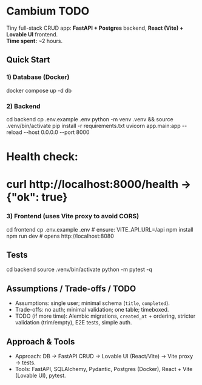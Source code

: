 # Cambium TODO

Tiny full-stack CRUD app: **FastAPI + Postgres** backend, **React (Vite) + Lovable UI** frontend.  
**Time spent:** ~2 hours.

## Quick Start

### 1) Database (Docker)
docker compose up -d db

### 2) Backend
cd backend
cp .env.example .env
python -m venv .venv && source .venv/bin/activate
pip install -r requirements.txt
uvicorn app.main:app --reload --host 0.0.0.0 --port 8000
# Health check:
# curl http://localhost:8000/health  ->  {"ok": true}

### 3) Frontend (uses Vite proxy to avoid CORS)
cd frontend
cp .env.example .env   # ensure: VITE_API_URL=/api
npm install
npm run dev            # opens http://localhost:8080

## Tests
cd backend
source .venv/bin/activate
python -m pytest -q

## Assumptions / Trade-offs / TODO
- Assumptions: single user; minimal schema (`title`, `completed`).
- Trade-offs: no auth; minimal validation; one table; timeboxed.
- TODO (if more time): Alembic migrations, `created_at` + ordering, stricter validation (trim/empty), E2E tests, simple auth.

## Approach & Tools
- Approach: DB → FastAPI CRUD → Lovable UI (React/Vite) → Vite proxy → tests.
- Tools: FastAPI, SQLAlchemy, Pydantic, Postgres (Docker), React + Vite (Lovable UI), pytest.
